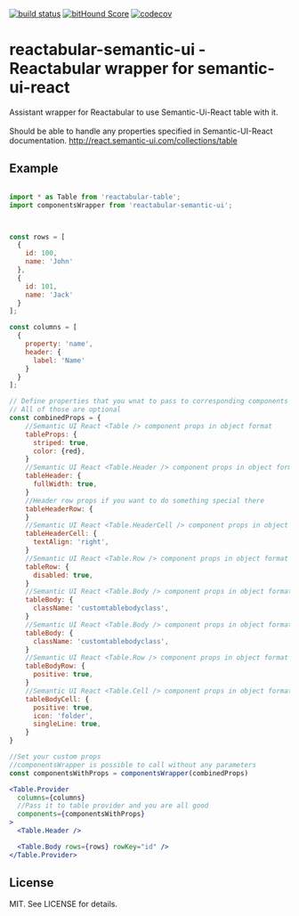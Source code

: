 [![build status](https://secure.travis-ci.org/reactabular/reactabular-material-ui.svg)](http://travis-ci.org/reactabular/reactabular-material-ui) [![bitHound Score](https://www.bithound.io/github/reactabular/reactabular-material-ui/badges/score.svg)](https://www.bithound.io/github/reactabular/reactabular-material-ui) [![codecov](https://codecov.io/gh/reactabular/reactabular-material-ui/branch/master/graph/badge.svg)](https://codecov.io/gh/reactabular/reactabular-material-ui)

# reactabular-semantic-ui - Reactabular wrapper for semantic-ui-react

Assistant wrapper for Reactabular to use Semantic-Ui-React table with it.
<br><br>Should be able to handle any properties specified in Semantic-UI-React documentation.
http://react.semantic-ui.com/collections/table
## Example

```jsx

import * as Table from 'reactabular-table';
import componentsWrapper from 'reactabular-semantic-ui';



const rows = [
  {
    id: 100,
    name: 'John'
  },
  {
    id: 101,
    name: 'Jack'
  }
];

const columns = [
  {
    property: 'name',
    header: {
      label: 'Name'
    }
  }
];

// Define properties that you wnat to pass to corresponding components
// All of those are optional
const combinedProps = {
    //Semantic UI React <Table /> component props in object format
    tableProps: { 
      striped: true,
      color: {red},
    }
    //Semantic UI React <Table.Header /> component props in object format
    tableHeader: { 
      fullWidth: true,
    }
    //Header row props if you want to do something special there
    tableHeaderRow: { 
    }
    //Semantic UI React <Table.HeaderCell /> component props in object format
    tableHeaderCell: { 
      textAlign: 'right',
    }
    //Semantic UI React <Table.Row /> component props in object format
    tableRow: { 
      disabled: true,
    }
    //Semantic UI React <Table.Body /> component props in object format
    tableBody: { 
      className: 'customtablebodyclass',
    }
    //Semantic UI React <Table.Body /> component props in object format
    tableBody: { 
      className: 'customtablebodyclass',
    }
    //Semantic UI React <Table.Row /> component props in object format
    tableBodyRow: { 
      positive: true,
    }
    //Semantic UI React <Table.Cell /> component props in object format
    tableBodyCell: { 
      positive: true,
      icon: 'folder',
      singleLine: true,
    }
}

//Set your custom props
//componentsWrapper is possible to call without any parameters
const componentsWithProps = componentsWrapper(combinedProps)

<Table.Provider
  columns={columns}
  //Pass it to table provider and you are all good
  components={componentsWithProps}
>
  <Table.Header />

  <Table.Body rows={rows} rowKey="id" />
</Table.Provider>

```

## License

MIT. See LICENSE for details.

